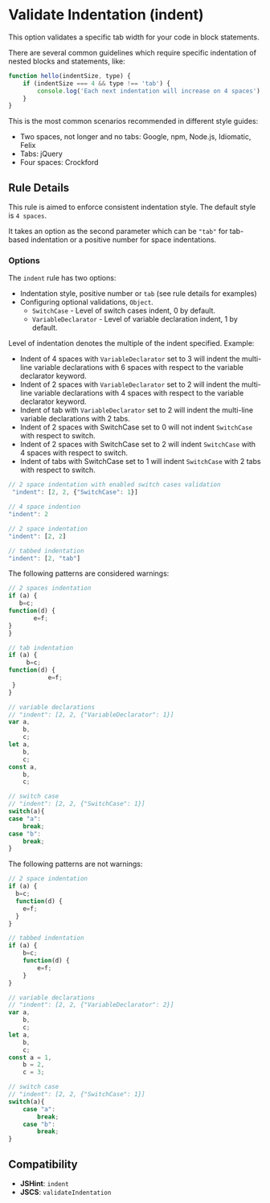 # Validate Indentation (indent)

This option validates a specific tab width for your code in block statements.

There are several common guidelines which require specific indentation of nested blocks and statements, like:

```js
function hello(indentSize, type) {
    if (indentSize === 4 && type !== 'tab') {
        console.log('Each next indentation will increase on 4 spaces');
    }
}
```

This is the most common scenarios recommended in different style guides:

* Two spaces, not longer and no tabs: Google, npm, Node.js, Idiomatic, Felix
* Tabs: jQuery
* Four spaces: Crockford

## Rule Details

This rule is aimed to enforce consistent indentation style. The default style is `4 spaces`.

It takes an option as the second parameter which can be `"tab"` for tab-based indentation or a positive number for space indentations.

### Options

The `indent` rule has two options:

* Indentation style, positive number or `tab` (see rule details for examples)
* Configuring optional validations, `Object`.
    * `SwitchCase` - Level of switch cases indent, 0 by default.
    * `VariableDeclarator` - Level of variable declaration indent, 1 by default.

Level of indentation denotes the multiple of the indent specified. Example:

* Indent of 4 spaces with `VariableDeclarator` set to 3 will indent the multi-line variable declarations with 6 spaces with respect to the variable declarator keyword.
* Indent of 2 spaces with `VariableDeclarator` set to 2 will indent the multi-line variable declarations with 4 spaces with respect to the variable declarator keyword.
* Indent of tab with `VariableDeclarator` set to 2 will indent the multi-line variable declarations with 2 tabs.
* Indent of 2 spaces with SwitchCase set to 0 will not indent `SwitchCase` with respect to switch.
* Indent of 2 spaces with SwitchCase set to 2 will indent `SwitchCase` with 4 spaces with respect to switch.
* Indent of tabs with SwitchCase set to 1 will indent `SwitchCase` with 2 tabs with respect to switch.


```js
// 2 space indentation with enabled switch cases validation
 "indent": [2, 2, {"SwitchCase": 1}]

// 4 space indention
"indent": 2

// 2 space indentation
"indent": [2, 2]

// tabbed indentation
"indent": [2, "tab"]
```

The following patterns are considered warnings:

```js
// 2 spaces indentation
if (a) {
   b=c;
function(d) {
       e=f;
}
}

// tab indentation
if (a) {
     b=c;
function(d) {
           e=f;
 }
}

// variable declarations
// "indent": [2, 2, {"VariableDeclarator": 1}]
var a,
    b,
    c;
let a,
    b,
    c;
const a,
    b,
    c;

// switch case
// "indent": [2, 2, {"SwitchCase": 1}]
switch(a){
case "a":
    break;
case "b":
    break;
}
```

The following patterns are not warnings:

```js
// 2 space indentation
if (a) {
  b=c;
  function(d) {
    e=f;
  }
}

// tabbed indentation
if (a) {
    b=c;
    function(d) {
        e=f;
    }
}

// variable declarations
// "indent": [2, 2, {"VariableDeclarator": 2}]
var a,
    b,
    c;
let a,
    b,
    c;
const a = 1,
    b = 2,
    c = 3;

// switch case
// "indent": [2, 2, {"SwitchCase": 1}]
switch(a){
    case "a":
        break;
    case "b":
        break;
}
```


## Compatibility

* **JSHint**: `indent`
* **JSCS**: `validateIndentation`
